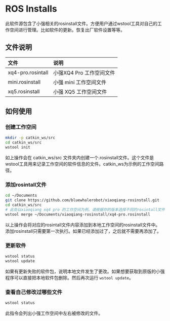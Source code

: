 # ROS Installs

此软件源包含了小强相关的rosinstall文件。方便用户通过wstool工具对自己的工作空间进行管理。比如软件的更新。恢复出厂软件设置等等。

## 文件说明

|文件|说明|
|:--|:--|
|xq4-pro.rosintall | 小强XQ4 Pro 工作空间文件|
|mini.rosinstall | 小强 mini 工作空间文件|
|xq5.rosinstall |小强 XQ5 工作空间文件|

## 如何使用

### 创建工作空间

```bash
mkdir -p catkin_ws/src
cd catkin_ws/src
wstool init
```

如上操作会在 catkin_ws/src 文件夹内创建一个.rosinstall文件。这个文件是wstool工具用来记录工作空间的软件信息的文件。catkin_ws为示例的工作空间路径。

### 添加rosintall文件

```bash
cd ~/Documents
git clone https://github.com/bluewhalerobot/xiaoqiang-rosinstall.git
cd catkin_ws/src
# 此处以xiaoqiang xq4 pro 的工作空间为例。请根据你的版本选择不同的rosintall文件
wstool merge ~/Documents/xiaoqiang-rosinstall/xq4-pro.rosinstall
```

以上操作会将对应的rosintall文件内容添加到本地工作空间的rosinstall文件中。
添加rosinstall只需要第一次执行。如果已经添加过了，之后就不需要再添加了。

### 更新软件

```bash
wstool status
wstool update
```

如果有更新失败的软件包，说明本地文件发生了更改。如果想要获取到原版的小强程序可以直接把本地软件包删除。然后再次运行 `wstool update`。

### 查看自己修改过哪些文件

```bash
wstool status
```

此指令会列出小强工作空间中左右被修改的文件。